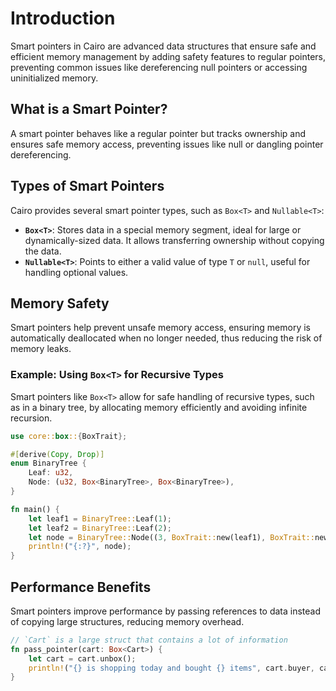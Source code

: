 # Introduction

Smart pointers in Cairo are advanced data structures that ensure safe and efficient memory management by adding safety features to regular pointers, preventing common issues like dereferencing null pointers or accessing uninitialized memory.

## What is a Smart Pointer?

A smart pointer behaves like a regular pointer but tracks ownership and ensures safe memory access, preventing issues like null or dangling pointer dereferencing.

## Types of Smart Pointers

Cairo provides several smart pointer types, such as `Box<T>` and `Nullable<T>`:

- **`Box<T>`**: Stores data in a special memory segment, ideal for large or dynamically-sized data. It allows transferring ownership without copying the data.
- **`Nullable<T>`**: Points to either a valid value of type `T` or `null`, useful for handling optional values.

## Memory Safety

Smart pointers help prevent unsafe memory access, ensuring memory is automatically deallocated when no longer needed, thus reducing the risk of memory leaks.

### Example: Using `Box<T>` for Recursive Types

Smart pointers like `Box<T>` allow for safe handling of recursive types, such as in a binary tree, by allocating memory efficiently and avoiding infinite recursion.

```rust
use core::box::{BoxTrait};

#[derive(Copy, Drop)]
enum BinaryTree {
    Leaf: u32,
    Node: (u32, Box<BinaryTree>, Box<BinaryTree>),
}

fn main() {
    let leaf1 = BinaryTree::Leaf(1);
    let leaf2 = BinaryTree::Leaf(2);
    let node = BinaryTree::Node((3, BoxTrait::new(leaf1), BoxTrait::new(leaf2)));
    println!("{:?}", node);
}
```

## Performance Benefits

Smart pointers improve performance by passing references to data instead of copying large structures, reducing memory overhead.

```rust
// `Cart` is a large struct that contains a lot of information
fn pass_pointer(cart: Box<Cart>) {
    let cart = cart.unbox();
    println!("{} is shopping today and bought {} items", cart.buyer, cart.items);
}
```
